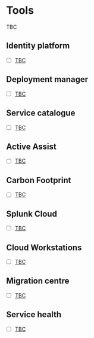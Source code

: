 # Tools

TBC

## Identity platform 

- [ ] [TBC]()


## Deployment manager 

- [ ] [TBC]()


## Service catalogue 

- [ ] [TBC]()


## Active Assist 

- [ ] [TBC]()


## Carbon Footprint 

- [ ] [TBC]()


## Splunk Cloud 

- [ ] [TBC]()


## Cloud Workstations

- [ ] [TBC]()


## Migration centre 

- [ ] [TBC]()


## Service health 

- [ ] [TBC]()
